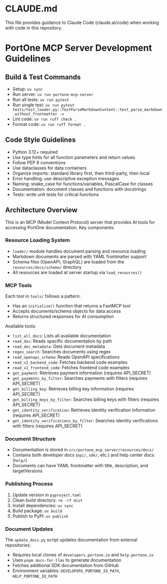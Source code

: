 # CLAUDE.md

This file provides guidance to Claude Code (claude.ai/code) when working with code in this repository.

# PortOne MCP Server Development Guidelines

## Build & Test Commands

- Setup: `uv sync`
- Run server: `uv run portone-mcp-server`
- Run all tests: `uv run pytest`
- Run single test: `uv run pytest tests/test_loader.py::TestParseMarkdownContent::test_parse_markdown_without_frontmatter -v`
- Lint code: `uv run ruff check .`
- Format code: `uv run ruff format .`

## Code Style Guidelines

- Python 3.12+ required
- Use type hints for all function parameters and return values
- Follow PEP 8 conventions
- Use dataclasses for data containers
- Organize imports: standard library first, then third-party, then local
- Error handling: use descriptive exception messages
- Naming: snake_case for functions/variables, PascalCase for classes
- Documentation: document classes and functions with docstrings
- Tests: write unit tests for critical functions

## Architecture Overview

This is an MCP (Model Context Protocol) server that provides AI tools for accessing PortOne documentation. Key components:

### Resource Loading System
- `loader/` module handles document parsing and resource loading
- Markdown documents are parsed with YAML frontmatter support
- Schema files (OpenAPI, GraphQL) are loaded from the `resources/docs/schema/` directory
- All resources are loaded at server startup via `load_resources()`

### MCP Tools
Each tool in `tools/` follows a pattern:
- Has an `initialize()` function that returns a FastMCP tool
- Accepts documents/schema objects for data access
- Returns structured responses for AI consumption

Available tools:
- `list_all_docs`: Lists all available documentation
- `read_doc`: Reads specific documentation by path
- `read_doc_metadata`: Gets document metadata
- `regex_search`: Searches documents using regex
- `read_openapi_schema`: Reads OpenAPI specifications
- `read_v2_backend_code`: Fetches backend code examples
- `read_v2_frontend_code`: Fetches frontend code examples
- `get_payment`: Retrieves payment information (requires API_SECRET)
- `get_payments_by_filter`: Searches payments with filters (requires API_SECRET)
- `get_billing_key`: Retrieves billing key information (requires API_SECRET)
- `get_billing_keys_by_filter`: Searches billing keys with filters (requires API_SECRET)
- `get_identity_verification`: Retrieves identity verification information (requires API_SECRET)
- `get_identity_verifications_by_filter`: Searches identity verifications with filters (requires API_SECRET)

### Document Structure
- Documentation is stored in `src/portone_mcp_server/resources/docs/`
- Contains both developer docs (`opi/`, `sdk/`, etc.) and help center docs (`help/`)
- Documents can have YAML frontmatter with title, description, and targetVersions

### Publishing Process
1. Update version in `pyproject.toml`
2. Clean build directory: `rm -rf dist`
3. Install dependencies: `uv sync`
4. Build package: `uv build`
5. Publish to PyPI: `uv publish`

### Document Updates
The `update_docs.py` script updates documentation from external repositories:
- Requires local clones of `developers.portone.io` and `help.portone.io`
- Uses `pnpm docs-for-llms` to generate documentation
- Fetches additional SDK documentation from GitHub
- Environment variables: `DEVELOPERS_PORTONE_IO_PATH`, `HELP_PORTONE_IO_PATH`
